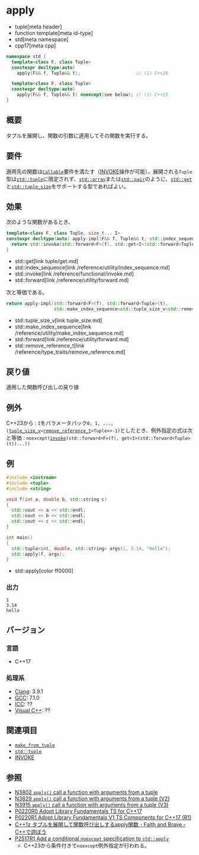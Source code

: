 # apply
* tuple[meta header]
* function template[meta id-type]
* std[meta namespace]
* cpp17[meta cpp]

```cpp
namespace std {
  template<class F, class Tuple>
  constexpr decltype(auto)
    apply(F&& f, Tuple&& t);                     // (1) C++20

  template<class F, class Tuple>
  constexpr decltype(auto)
    apply(F&& f, Tuple&& t) noexcept(see below); // (1) C++23
}
```

## 概要
タプルを展開し、関数の引数に適用してその関数を実行する。


## 要件
適用先の関数は[`Callable`](/reference/concepts/Callable.md)要件を満たす（[INVOKE](/reference/concepts/Invoke.md)操作が可能）。展開される`Tuple`型は[`std::tuple`](../tuple.md)に限定されず、[`std::array`](/reference/array/array.md)または[`std::pair`](/reference/utility/pair.md)のように、[`std::get`](/reference/array/array/get.md)と[`std::tuple_size`](/reference/array/array/tuple_size.md)をサポートする型であればよい。


## 効果
次のような関数があるとき、

```cpp
template<class F, class Tuple, size_t... I>
constexpr decltype(auto) apply-impl(F&& f, Tuple&& t, std::index_sequence<I...>) {
  return std::invoke(std::forward<F>(f), std::get<I>(std::forward<Tuple>(t))...);
}
```
* std::get[link tuple/get.md]
* std::index_sequence[link /reference/utility/index_sequence.md]
* std::invoke[link /reference/functional/invoke.md]
* std::forward[link /reference/utility/forward.md]

次と等価である。

```cpp
return apply-impl(std::forward<F>(f), std::forward<Tuple>(t),
                  std::make_index_sequence<std::tuple_size_v<std::remove_reference_t<Tuple>>>{});
```
* std::tuple_size_v[link tuple_size.md]
* std::make_index_sequence[link /reference/utility/make_index_sequence.md]
* std::forward[link /reference/utility/forward.md]
* std::remove_reference_t[link /reference/type_traits/remove_reference.md]

## 戻り値
適用した関数呼び出しの戻り値


## 例外
C++23から : `I`をパラメータパック`0, 1, ..., (`[`tuple_size_v`](tuple_size.md)`<`[`remove_reference_t`](/reference/type_traits/remove_reference.md)`<Tuple>>-1)`としたとき、例外指定の式は次と等価 : `noexcept(`[`invoke`](/reference/functional/invoke.md)`(std::forward<F>(f), get<I>(std::forward<Tuple>(t))...))`


## 例
```cpp example
#include <iostream>
#include <tuple>
#include <string>

void f(int a, double b, std::string c)
{
  std::cout << a << std::endl;
  std::cout << b << std::endl;
  std::cout << c << std::endl;
}

int main()
{
  std::tuple<int, double, std::string> args(1, 3.14, "hello");
  std::apply(f, args);
}
```
* std::apply[color ff0000]

### 出力
```
1
3.14
hello
```


## バージョン
### 言語
- C++17

### 処理系
- [Clang](/implementation.md#clang): 3.9.1
- [GCC](/implementation.md#gcc): 7.1.0 
- [ICC](/implementation.md#icc): ??
- [Visual C++](/implementation.md#visual_cpp): ??


## 関連項目
- [`make_from_tuple`](make_from_tuple.md)
- [`std::tuple`](../tuple.md)
- [INVOKE](/reference/concepts/Invoke.md)


## 参照
- [N3802 `apply()` call a function with arguments from a tuple](http://www.open-std.org/jtc1/sc22/wg21/docs/papers/2013/n3802.pdf)
- [N3829 `apply()` call a function with arguments from a tuple (V2)](http://www.open-std.org/jtc1/sc22/wg21/docs/papers/2014/n3829.pdf)
- [N3915 `apply()` call a function with arguments from a tuple (V3)](http://isocpp.org/files/papers/N3915.pdf)
- [P0220R0 Adopt Library Fundamentals TS for C++17](http://www.open-std.org/jtc1/sc22/wg21/docs/papers/2016/p0220r0.html)
- [P0220R1 Adopt Library Fundamentals V1 TS Components for C++17 (R1)](http://www.open-std.org/jtc1/sc22/wg21/docs/papers/2016/p0220r1.html)
- [C++1z タプルを展開して関数呼び出しするapply関数 - Faith and Brave - C++で遊ぼう](https://faithandbrave.hateblo.jp/entry/2016/08/18/184315)
- [P2517R1 Add a conditional `noexcept` specification to `std::apply`](https://www.open-std.org/jtc1/sc22/wg21/docs/papers/2022/p2517r1.html)
    - C++23から条件付きで`noexcept`例外指定が行われる。

